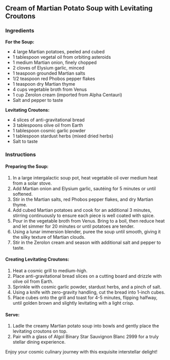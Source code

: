 ## Cream of Martian Potato Soup with Levitating Croutons

### Ingredients

**For the Soup:**

- 4 large Martian potatoes, peeled and cubed
- 1 tablespoon vegetal oil from orbiting asteroids 
- 1 medium Martian onion, finely chopped
- 2 cloves of Elysium garlic, minced
- 1 teaspoon grounded Martian salts
- 1/2 teaspoon red Phobos pepper flakes
- 1 teaspoon dry Martian thyme
- 4 cups vegetable broth from Venus
- 1 cup Zerolon cream (imported from Alpha Centauri)
- Salt and pepper to taste

**Levitating Croutons:**

- 4 slices of anti-gravitational bread
- 3 tablespoons olive oil from Earth
- 1 tablespoon cosmic garlic powder
- 1 tablespoon stardust herbs (mixed dried herbs)
- Salt to taste

### Instructions

#### Preparing the Soup:
1. In a large intergalactic soup pot, heat vegetable oil over medium heat from a solar stove.
2. Add Martian onion and Elysium garlic, sautéing for 5 minutes or until softened.
3. Stir in the Martian salts, red Phobos pepper flakes, and dry Martian thyme.
4. Add cubed Martian potatoes and cook for an additional 3 minutes, stirring continuously to ensure each piece is well coated with spice.
5. Pour in the vegetable broth from Venus. Bring to a boil, then reduce heat and let simmer for 20 minutes or until potatoes are tender.
6. Using a lunar immersion blender, puree the soup until smooth, giving it the silky texture of Martian clouds.
7. Stir in the Zerolon cream and season with additional salt and pepper to taste.

#### Creating Levitating Croutons:
1. Heat a cosmic grill to medium-high.
2. Place anti-gravitational bread slices on a cutting board and drizzle with olive oil from Earth.
3. Sprinkle with cosmic garlic powder, stardust herbs, and a pinch of salt.
4. Using a knife with zero-gravity handling, cut the bread into 1-inch cubes.
5. Place cubes onto the grill and toast for 4-5 minutes, flipping halfway, until golden brown and slightly levitating with a light crisp.

#### Serve:
1. Ladle the creamy Martian potato soup into bowls and gently place the levitating croutons on top.
2. Pair with a glass of Algol Binary Star Sauvignon Blanc 2999 for a truly stellar dining experience.

Enjoy your cosmic culinary journey with this exquisite interstellar delight!